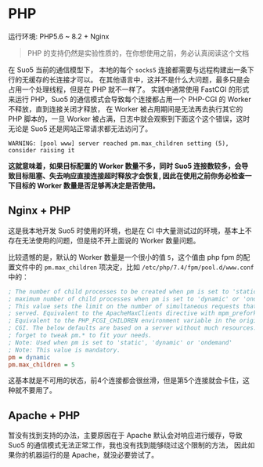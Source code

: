 # PHP

运行环境: PHP5.6 ~ 8.2 + Nginx

> PHP 的支持仍然是实验性质的，在你想使用之前，务必认真阅读这个文档

在 Suo5 当前的通信模型下， 本地的每个 `socks5` 连接都需要与远程构建出一条下行的无缓存的长连接才可以。
在其他语言中，这并不是什么大问题，最多只是会占用一个处理线程，但是在 PHP 就不一样了。 实践中通常使用 FastCGI 的形式来运行
PHP，Suo5 的通信模式会导致每个连接都占用一个 PHP-CGI 的 Worker 不释放，直到连接关闭才释放，
在 Worker 被占用期间是无法再去执行其它的 PHP 脚本的，一旦 Worker 被占满，日志中就会观察到下面这个这个错误，这时无论是 Suo5 还是网站正常请求都无法访问了。

```log
WARNING: [pool www] server reached pm.max_children setting (5), consider raising it
```

**这就意味着，如果目标配置的 Worker 数量不多，同时 Suo5 连接数较多，会导致目标阻塞、失去响应直接连接超时释放才会恢复,
因此在使用之前你务必检查一下目标的 Worker 数量是否足够再决定是否使用。**

## Nginx + PHP

这是我本地开发 Suo5 时使用的环境，也是在 CI 中大量测试过的环境，基本上不存在无法使用的问题，但是绕不开上面说的 Worker 数量问题。

比较遗憾的是，默认的 Worker 数量是一个很小的值 `5`，这个值由 php fpm 的配置文件中的 `pm.max_children` 项决定，比如
`/etc/php/7.4/fpm/pool.d/www.conf`中的：

```ini
; The number of child processes to be created when pm is set to 'static' and the
; maximum number of child processes when pm is set to 'dynamic' or 'ondemand'.
; This value sets the limit on the number of simultaneous requests that will be
; served. Equivalent to the ApacheMaxClients directive with mpm_prefork.
; Equivalent to the PHP_FCGI_CHILDREN environment variable in the original PHP
; CGI. The below defaults are based on a server without much resources. Don't
; forget to tweak pm.* to fit your needs.
; Note: Used when pm is set to 'static', 'dynamic' or 'ondemand'
; Note: This value is mandatory.
pm = dynamic
pm.max_children = 5
```

这基本就是不可用的状态，前4个连接都会很丝滑，但是第5个连接就会卡住，这种就不要用了。

## Apache + PHP

暂没有找到支持的办法，主要原因在于 Apache 默认会对响应进行缓存，导致 Suo5 的通信模式无法正常工作，我也没有找到能够绕过这个限制的方法，
因此如果你的机器运行的是 Apache，就没必要尝试了。
